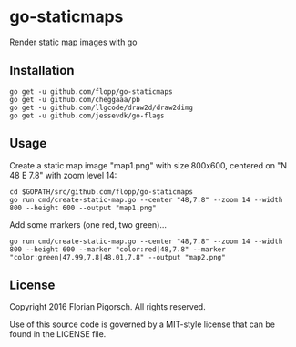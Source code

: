 # go-staticmaps
Render static map images with go

## Installation

    go get -u github.com/flopp/go-staticmaps
    go get -u github.com/cheggaaa/pb
    go get -u github.com/llgcode/draw2d/draw2dimg
    go get -u github.com/jessevdk/go-flags

## Usage

Create a static map image "map1.png" with size 800x600, centered on "N 48 E 7.8" with zoom level 14:

    cd $GOPATH/src/github.com/flopp/go-staticmaps
    go run cmd/create-static-map.go --center "48,7.8" --zoom 14 --width 800 --height 600 --output "map1.png"

Add some markers (one red, two green)...

    go run cmd/create-static-map.go --center "48,7.8" --zoom 14 --width 800 --height 600 --marker "color:red|48,7.8" --marker "color:green|47.99,7.8|48.01,7.8" --output "map2.png"



## License
Copyright 2016 Florian Pigorsch. All rights reserved.

Use of this source code is governed by a MIT-style license that can be found in the LICENSE file.
